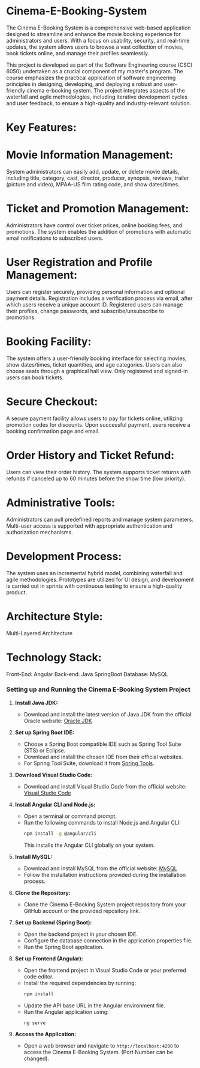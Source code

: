 # Cinema-E-Booking-System
The Cinema E-Booking System is a comprehensive web-based application designed to streamline and enhance the movie booking experience for administrators and users. With a focus on usability, security, and real-time updates, the system allows users to browse a vast collection of movies, book tickets online, and manage their profiles seamlessly.

This project is developed as part of the Software Engineering course (CSCI 6050) undertaken as a crucial component of my master's program. The course emphasizes the practical application of software engineering principles in designing, developing, and deploying a robust and user-friendly cinema e-booking system. The project integrates aspects of the waterfall and agile methodologies, including iterative development cycles and user feedback, to ensure a high-quality and industry-relevant solution.

# Key Features:

# Movie Information Management: 
System administrators can easily add, update, or delete movie details, including title, category, cast, director, producer, synopsis, reviews, trailer (picture and video), MPAA-US film rating code, and show dates/times.

# Ticket and Promotion Management: 
Administrators have control over ticket prices, online booking fees, and promotions. The system enables the addition of promotions with automatic email notifications to subscribed users.

# User Registration and Profile Management: 
Users can register securely, providing personal information and optional payment details. Registration includes a verification process via email, after which users receive a unique account ID. Registered users can manage their profiles, change passwords, and subscribe/unsubscribe to promotions.

# Booking Facility: 
The system offers a user-friendly booking interface for selecting movies, show dates/times, ticket quantities, and age categories. Users can also choose seats through a graphical hall view. Only registered and signed-in users can book tickets.

# Secure Checkout: 
A secure payment facility allows users to pay for tickets online, utilizing promotion codes for discounts. Upon successful payment, users receive a booking confirmation page and email.

# Order History and Ticket Refund: 
Users can view their order history. The system supports ticket returns with refunds if canceled up to 60 minutes before the show time (low priority).

# Administrative Tools: 
Administrators can pull predefined reports and manage system parameters. Multi-user access is supported with appropriate authentication and authorization mechanisms.

# Development Process: 
The system uses an incremental hybrid model, combining waterfall and agile methodologies. Prototypes are utilized for UI design, and development is carried out in sprints with continuous testing to ensure a high-quality product.

# Architecture Style:
Multi-Layered Architecture


# Technology Stack: 
Front-End: Angular
Back-end: Java SpringBoot
Database: MySQL

### Setting up and Running the Cinema E-Booking System Project

1. **Install Java JDK:**
   - Download and install the latest version of Java JDK from the official Oracle website: [Oracle JDK](https://www.oracle.com/java/technologies/javase-downloads.html)

2. **Set up Spring Boot IDE:**
   - Choose a Spring Boot compatible IDE such as Spring Tool Suite (STS) or Eclipse.
   - Download and install the chosen IDE from their official websites.
   - For Spring Tool Suite, download it from [Spring Tools](https://spring.io/tools).

3. **Download Visual Studio Code:**
   - Download and install Visual Studio Code from the official website: [Visual Studio Code](https://code.visualstudio.com/)

4. **Install Angular CLI and Node.js:**
   - Open a terminal or command prompt.
   - Run the following commands to install Node.js and Angular CLI:
     ```bash
     npm install -g @angular/cli
     ```
     This installs the Angular CLI globally on your system.

5. **Install MySQL:**
   - Download and install MySQL from the official website: [MySQL](https://dev.mysql.com/downloads/)
   - Follow the installation instructions provided during the installation process.

6. **Clone the Repository:**
   - Clone the Cinema E-Booking System project repository from your GitHub account or the provided repository link.

7. **Set up Backend (Spring Boot):**
   - Open the backend project in your chosen IDE.
   - Configure the database connection in the application properties file.
   - Run the Spring Boot application.

8. **Set up Frontend (Angular):**
   - Open the frontend project in Visual Studio Code or your preferred code editor.
   - Install the required dependencies by running:
     ```bash
     npm install
     ```
   - Update the API base URL in the Angular environment file.
   - Run the Angular application using:
     ```bash
     ng serve
     ```

9. **Access the Application:**
   - Open a web browser and navigate to `http://localhost:4200` to access the Cinema E-Booking System. (Port Number can be changed).

